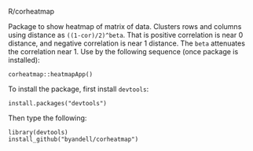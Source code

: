 R/corheatmap

Package to show heatmap of matrix of data.
Clusters rows and columns using distance as `((1-cor)/2)^beta`.
That is positive correlation is near 0 distance,
and negative correlation is near 1 distance.
The `beta` attenuates the correlation near 1. 
Use by the following sequence (once package is installed):

```
corheatmap::heatmapApp()
```

To install the package, first install `devtools`:

```
install.packages("devtools")
```

Then type the following:

```
library(devtools)
install_github("byandell/corheatmap")
```